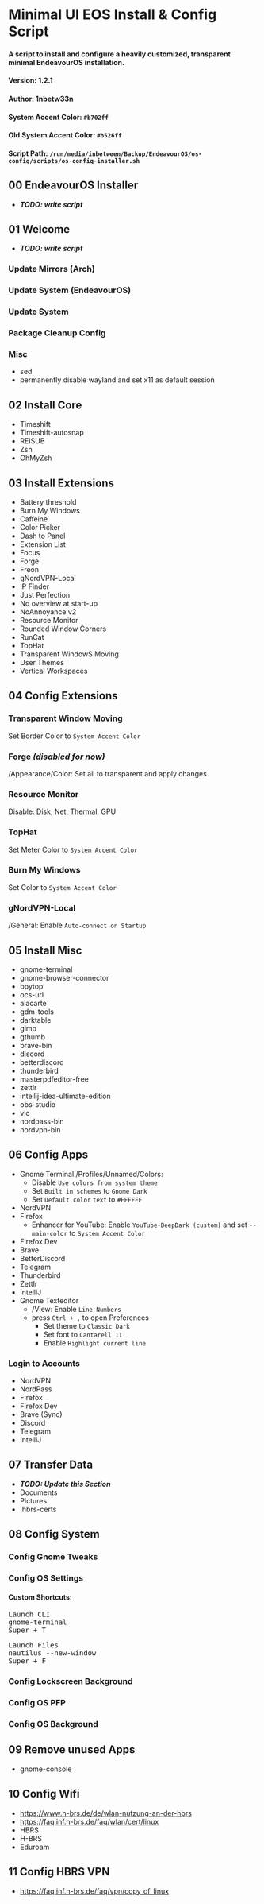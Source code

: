 # Minimal UI EOS Install & Config Script
#### A script to install and configure a heavily customized, transparent minimal EndeavourOS installation.
#### Version: 1.2.1
#### Author: 1nbetw33n
#### System Accent Color: `#b702ff`
#### Old System Accent Color: `#b526ff`
#### Script Path: `/run/media/inbetween/Backup/EndeavourOS/os-config/scripts/os-config-installer.sh`

## 00 EndeavourOS Installer
* _**TODO: write script**_

## 01 Welcome
* _**TODO: write script**_
### Update Mirrors (Arch)
### Update System (EndeavourOS)
### Update System
### Package Cleanup Config
### Misc
* sed
* permanently disable wayland and set x11 as default session

## 02 Install Core
* Timeshift
* Timeshift-autosnap
* REISUB
* Zsh
* OhMyZsh

## 03 Install Extensions
* Battery threshold
* Burn My Windows
* Caffeine
* Color Picker
* Dash to Panel
* Extension List
* Focus
* Forge
* Freon
* gNordVPN-Local
* IP Finder
* Just Perfection
* No overview at start-up
* NoAnnoyance v2
* Resource Monitor
* Rounded Window Corners
* RunCat
* TopHat
* Transparent WindowS Moving
* User Themes
* Vertical Workspaces

## 04 Config Extensions
### Transparent Window Moving
   Set Border Color to `System Accent Color`
### Forge _(disabled for now)_
   /Appearance/Color: Set all to transparent and apply changes
### Resource Monitor
   Disable: Disk, Net, Thermal, GPU
### TopHat
   Set Meter Color to `System Accent Color`
### Burn My Windows
   Set Color to `System Accent Color`
### gNordVPN-Local
   /General: Enable `Auto-connect on Startup`

## 05 Install Misc
* gnome-terminal
* gnome-browser-connector
* bpytop
* ocs-url
* alacarte
* gdm-tools
* darktable
* gimp
* gthumb
* brave-bin
* discord
* betterdiscord
* thunderbird
* masterpdfeditor-free
* zettlr
* intellij-idea-ultimate-edition
* obs-studio
* vlc
* nordpass-bin
* nordvpn-bin

## 06 Config Apps
* Gnome Terminal
  /Profiles/Unnamed/Colors:
    * Disable `Use colors from system theme`
    * Set `Built in schemes` to `Gnome Dark`
    * Set `Default color` `text` to `#FFFFFF`
* NordVPN
* Firefox
    * Enhancer for YouTube: Enable `YouTube-DeepDark (custom)` and set `--main-color` to `System Accent Color`
* Firefox Dev
* Brave
* BetterDiscord
* Telegram
* Thunderbird
* Zettlr
* IntelliJ
* Gnome Texteditor
  * /View: Enable `Line Numbers`
  * press `Ctrl + ,` to open Preferences
    * Set theme to `Classic Dark`
    * Set font to `Cantarell 11`
    * Enable `Highlight current line`
    
### Login to Accounts
* NordVPN
* NordPass
* Firefox
* Firefox Dev
* Brave (Sync)
* Discord
* Telegram
* IntelliJ

## 07 Transfer Data
* _**TODO: Update this Section**_
*  Documents
*  Pictures
*  .hbrs-certs

## 08 Config System
### Config Gnome Tweaks
### Config OS Settings
#### Custom Shortcuts:
<pre>
Launch CLI
gnome-terminal
Super + T
</pre>
<pre>
Launch Files
nautilus --new-window
Super + F
</pre>

### Config Lockscreen Background
### Config OS PFP
### Config OS Background

## 09 Remove unused Apps
* gnome-console

## 10 Config Wifi
* https://www.h-brs.de/de/wlan-nutzung-an-der-hbrs
* https://faq.inf.h-brs.de/faq/wlan/cert/linux
* HBRS
* H-BRS
* Eduroam

## 11 Config HBRS VPN
* https://faq.inf.h-brs.de/faq/vpn/copy_of_linux


